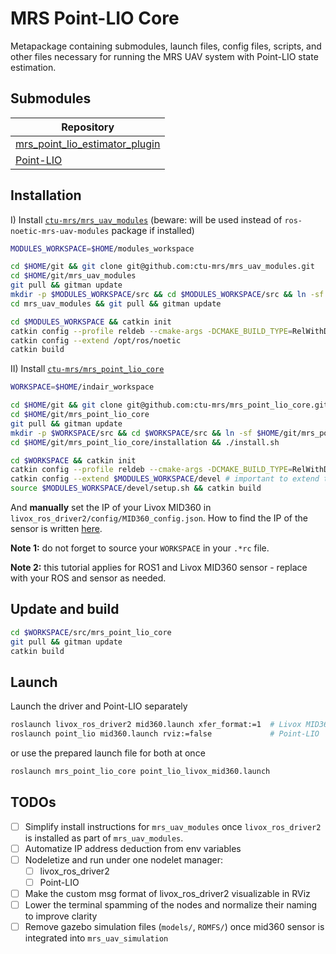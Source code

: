 # MRS Point-LIO Core

Metapackage containing submodules, launch files, config files, scripts, and other files necessary for running the MRS UAV system with Point-LIO state estimation.

## Submodules

| Repository                                                                                  |
|---------------------------------------------------------------------------------------------|
| [mrs_point_lio_estimator_plugin](https://github.com/ctu-mrs/mrs_point_lio_estimator_plugin) |
| [Point-LIO](https://github.com/ctu-mrs/Point-LIO)                                           |

## Installation

I) Install [`ctu-mrs/mrs_uav_modules`](https://github.com/ctu-mrs/mrs_uav_modules) (beware: will be used instead of `ros-noetic-mrs-uav-modules` package if installed)
```bash
MODULES_WORKSPACE=$HOME/modules_workspace

cd $HOME/git && git clone git@github.com:ctu-mrs/mrs_uav_modules.git
cd $HOME/git/mrs_uav_modules
git pull && gitman update
mkdir -p $MODULES_WORKSPACE/src && cd $MODULES_WORKSPACE/src && ln -sf $HOME/git/mrs_uav_modules .
cd mrs_uav_modules && git pull && gitman update

cd $MODULES_WORKSPACE && catkin init
catkin config --profile reldeb --cmake-args -DCMAKE_BUILD_TYPE=RelWithDebInfo -DCMAKE_EXPORT_COMPILE_COMMANDS=ON
catkin config --extend /opt/ros/noetic
catkin build
```

II) Install [`ctu-mrs/mrs_point_lio_core`](git@github.com:ctu-mrs/mrs_point_lio_core.git)
```bash
WORKSPACE=$HOME/indair_workspace

cd $HOME/git && git clone git@github.com:ctu-mrs/mrs_point_lio_core.git
cd $HOME/git/mrs_point_lio_core
git pull && gitman update
mkdir -p $WORKSPACE/src && cd $WORKSPACE/src && ln -sf $HOME/git/mrs_point_lio_core .
cd $HOME/git/mrs_point_lio_core/installation && ./install.sh

cd $WORKSPACE && catkin init
catkin config --profile reldeb --cmake-args -DCMAKE_BUILD_TYPE=RelWithDebInfo -DCMAKE_EXPORT_COMPILE_COMMANDS=ON
catkin config --extend $MODULES_WORKSPACE/devel # important to extend the modules workspace!
source $MODULES_WORKSPACE/devel/setup.sh && catkin build
```

And **manually** set the IP of your Livox MID360 in `livox_ros_driver2/config/MID360_config.json`. How to find the IP of the sensor is written [here](https://github.com/ctu-mrs/livox_ros_driver2/tree/master?tab=readme-ov-file#set-up-your-livox-sensor).

**Note 1:** do not forget to source your `WORKSPACE` in your `.*rc` file.

**Note 2:** this tutorial applies for ROS1 and Livox MID360 sensor - replace with your ROS and sensor as needed.

## Update and build
```bash
cd $WORKSPACE/src/mrs_point_lio_core
git pull && gitman update
catkin build
```

## Launch
Launch the driver and Point-LIO separately

```bash
roslaunch livox_ros_driver2 mid360.launch xfer_format:=1  # Livox MID360 driver
roslaunch point_lio mid360.launch rviz:=false             # Point-LIO
```

or use the prepared launch file for both at once
```bash
roslaunch mrs_point_lio_core point_lio_livox_mid360.launch
```

## TODOs

  * [ ] Simplify install instructions for `mrs_uav_modules` once `livox_ros_driver2` is installed as part of `mrs_uav_modules`.
  * [ ] Automatize IP address deduction from env variables
  * [ ] Nodeletize and run under one nodelet manager:
    * [ ] livox_ros_driver2
    * [ ] Point-LIO
  * [ ] Make the custom msg format of livox_ros_driver2 visualizable in RViz
  * [ ] Lower the terminal spamming of the nodes and normalize their naming to improve clarity
  * [ ] Remove gazebo simulation files (`models/`, `ROMFS/`) once mid360 sensor is integrated into `mrs_uav_simulation`
